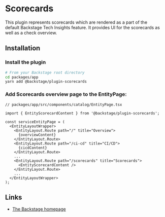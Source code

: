 # Scorecards

This plugin represents scorecards which are rendered as a part of the default Backstage Tech Insights feature.
It provides UI for the scorecards as well as a check overview.

## Installation

### Install the plugin

```bash
# From your Backstage root directory
cd packages/app
yarn add @backstage/plugin-scorecards
```

### Add Scorecards overview page to the EntityPage:

```tsx
// packages/app/src/components/catalog/EntityPage.tsx

import { EntityScorecardContent } from '@backstage/plugin-scorecards';

const serviceEntityPage = (
  <EntityLayoutWrapper>
    <EntityLayout.Route path="/" title="Overview">
      {overviewContent}
    </EntityLayout.Route>
    <EntityLayout.Route path="/ci-cd" title="CI/CD">
      {cicdContent}
    </EntityLayout.Route>
    ...
    <EntityLayout.Route path="/scorecards" title="Scorecards">
      <EntityScorecardContent />
    </EntityLayout.Route>
    ...
  </EntityLayoutWrapper>
);
```

## Links

- [The Backstage homepage](https://backstage.io)
